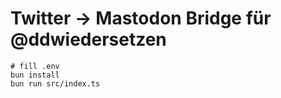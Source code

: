 # Twitter → Mastodon Bridge für @ddwiedersetzen

```
# fill .env
bun install
bun run src/index.ts
```
